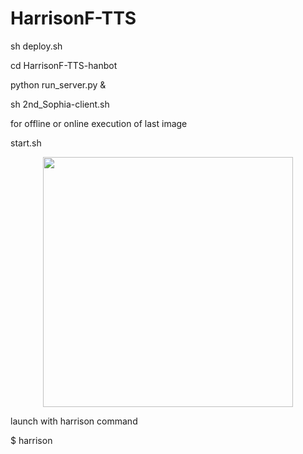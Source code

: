 # HarrisonF-TTS

   sh deploy.sh
   
   cd HarrisonF-TTS-hanbot

   python run_server.py &
  
   sh 2nd_Sophia-client.sh 
   
   for offline or online execution of last image
   
   start.sh
   
   <p align="center"><img src="https://i.imgur.com/VQwdZLF.png" width="400" </p>

 
launch with harrison command

$ harrison
